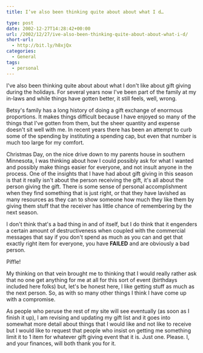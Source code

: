 ```yaml
---
title: I’ve also been thinking quite about about what I d…

type: post
date: 2002-12-27T14:28:42+00:00
url: /2002/12/27/ive-also-been-thinking-quite-about-about-what-i-d/
short-url:
  - http://bit.ly/h8xjQx
categories:
  - General
tags:
  - personal
---
```

I've also been thinking quite about about what I don't like about gift giving during the holidays. For several years now I've been part of the family at my in-laws and while things have gotten better, it still feels, well, wrong.

Betsy's family has a long history of doing a gift exchange of enormous proportions. It makes things difficult because I have enjoyed so many of the things that I've gotten from them, but the sheer quantity and expense doesn't sit well with me. In recent years there has been an attempt to curb some of the spending by instituting a spending cap, but even that number is much too large for my comfort.

Christmas Day, on the nice drive down to my parents house in southern Minnesota, I was thinking about how I could possibly ask for what I wanted and possibly make things easier for everyone, and not insult anyone in the process. One of the insights that I have had about gift giving in this season is that it really isn't about the person receiving the gift, it's all about the person giving the gift. There is some sense of personal accomplishment when they find something that is just right, or that they have lavished as many resources as they can to show someone how much they like them by giving them stuff that the receiver has little chance of remembering by the next season.

I don't think that's a bad thing in and of itself, but I do think that it engenders a certain amount of destructiveness when coupled with the commercial messages that say if you don't spend as much as you can and get that exactly right item for everyone, you have **FAILED** and are obviously a bad person.

Piffle!

My thinking on that vein brought me to thinking that I would really rather ask that no one get anything for me at all for this sort of event (birthdays included here folks) but, let's be honest here, I like getting stuff as much as the next person. So, as with so many other things I think I have come up with a compromise.

As people who peruse the rest of my site will see eventually (as soon as I finish it up), I am revising and updating my gift list and it goes into somewhat more detail about things that I would like and not like to receive but I would like to request that people who insist on getting me something limit it to 1 item for whatever gift giving event that it is. Just one. Please. I, and your finances, will both thank you for it.